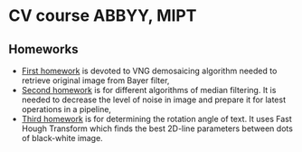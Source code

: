# CV course ABBYY, MIPT

## Homeworks
- [First homework](https://github.com/Khaymon/cv_course_2022/tree/master/homework1) is devoted to VNG demosaicing algorithm needed to retrieve original image from
Bayer filter,
- [Second homework](https://github.com/Khaymon/cv_course_2022/tree/master/homework2) is for different algorithms of median filtering. It is needed to decrease the level
of noise in image and prepare it for latest operations in a pipeline,
- [Third homework](https://github.com/Khaymon/cv_course_2022/tree/master/homework3) is for determining the rotation angle of text. It uses Fast Hough Transform which finds the best 2D-line parameters between dots of black-white image.
